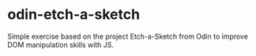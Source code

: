 # odin-etch-a-sketch
Simple exercise based on the project Etch-a-Sketch from Odin to improve DOM manipulation skills with JS.
